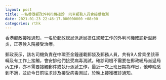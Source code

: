 ```yaml
---
layout: post
title: 一名香港郵政外判司機確診　同車郵務人員會接受檢測
date: 2021-01-23 22:46:17.000000000 +08:00
categories: rthk
---
```


香港郵政接獲通知，一名於郵政總局派遞局擔任駕駛工作的外判司機確診新型肺炎，正等候入院接受治療。

郵政表示，該名司機負責在中環至金鐘運載郵袋及郵務人員，共有9人曾乘坐該車輛及有工作上接觸，會安排他們接受病毒測試。確診司機不需要在郵政總局派遞局內工作，亦不需要接觸郵件或執行派遞工作，最近一次上班日期為昨日，他昨晚感到不適，並於今日前往求診及接受病毒測試，於晚上接獲確診通知。
